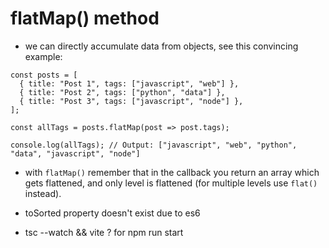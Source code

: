 # flatMap() method
- we can directly accumulate data from objects, see this convincing example:
```tsx
const posts = [
  { title: "Post 1", tags: ["javascript", "web"] },
  { title: "Post 2", tags: ["python", "data"] },
  { title: "Post 3", tags: ["javascript", "node"] },
];

const allTags = posts.flatMap(post => post.tags);

console.log(allTags); // Output: ["javascript", "web", "python", "data", "javascript", "node"]
```
- with `flatMap()` remember that in the callback you return an array which gets flattened, and only level is flattened (for multiple levels use `flat()` instead).

- toSorted property doesn't exist due to es6

- tsc --watch && vite ? for npm  run start
